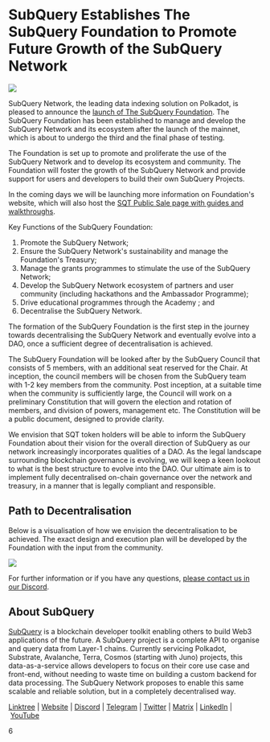 # SubQuery Establishes The SubQuery Foundation to Promote Future Growth of the SubQuery Network

![](https://miro.medium.com/max/1400/0*vgDZcmnFz87If4rV)

SubQuery Network, the leading data indexing solution on Polkadot, is pleased to announce the [launch of The SubQuery Foundation](https://www.subquery.foundation). The SubQuery Foundation has been established to manage and develop the SubQuery Network and its ecosystem after the launch of the mainnet, which is about to undergo the third and the final phase of testing.

The Foundation is set up to promote and proliferate the use of the SubQuery Network and to develop its ecosystem and community. The Foundation will foster the growth of the SubQuery Network and provide support for users and developers to build their own SubQuery Projects.

In the coming days we will be launching more information on Foundation's website, which will also host the [SQT Public Sale page with guides and walkthroughs](https://www.subquery.foundation/publicsale).

Key Functions of the SubQuery Foundation:

1. Promote the SubQuery Network;
2. Ensure the SubQuery Network's sustainability and manage the Foundation's Treasury;
3. Manage the grants programmes to stimulate the use of the SubQuery Network;
4. Develop the SubQuery Network ecosystem of partners and user community (including hackathons and the Ambassador Programme);
5. Drive educational programmes through the Academy ; and
6. Decentralise the SubQuery Network.

The formation of the SubQuery Foundation is the first step in the journey towards decentralising the SubQuery Network and eventually evolve into a DAO, once a sufficient degree of decentralisation is achieved.

The SubQuery Foundation will be looked after by the SubQuery Council that consists of 5 members, with an additional seat reserved for the Chair. At inception, the council members will be chosen from the SubQuery team with 1-2 key members from the community. Post inception, at a suitable time when the community is sufficiently large, the Council will work on a preliminary Constitution that will govern the election and rotation of members, and division of powers, management etc. The Constitution will be a public document, designed to provide clarity.

We envision that SQT token holders will be able to inform the SubQuery Foundation about their vision for the overall direction of SubQuery as our network increasingly incorporates qualities of a DAO. As the legal landscape surrounding blockchain governance is evolving, we will keep a keen lookout to what is the best structure to evolve into the DAO. Our ultimate aim is to implement fully decentralised on-chain governance over the network and treasury, in a manner that is legally compliant and responsible.

## Path to Decentralisation

Below is a visualisation of how we envision the decentralisation to be achieved. The exact design and execution plan will be developed by the Foundation with the input from the community.

![](https://miro.medium.com/max/1400/0*ialARNew5hx2cFOl)

For further information or if you have any questions, [please contact us in our Discord](https://discord.com/invite/78zg8aBSMG).

## About SubQuery

[SubQuery](https://subquery.network/) is a blockchain developer toolkit enabling others to build Web3 applications of the future. A SubQuery project is a complete API to organise and query data from Layer-1 chains. Currently servicing Polkadot, Substrate, Avalanche, Terra, Cosmos (starting with Juno) projects, this data-as-a-service allows developers to focus on their core use case and front-end, without needing to waste time on building a custom backend for data processing. The SubQuery Network proposes to enable this same scalable and reliable solution, but in a completely decentralised way.

​​[Linktree](https://linktr.ee/subquerynetwork) | [Website](https://subquery.network/) | [Discord](https://discord.com/invite/78zg8aBSMG) | [Telegram](https://t.me/subquerynetwork) | [Twitter](https://twitter.com/subquerynetwork) | [Matrix](https://matrix.to/#/#subquery:matrix.org) | [LinkedIn](https://www.linkedin.com/company/subquery) | [YouTube](https://www.youtube.com/channel/UCi1a6NUUjegcLHDFLr7CqLw)

6
